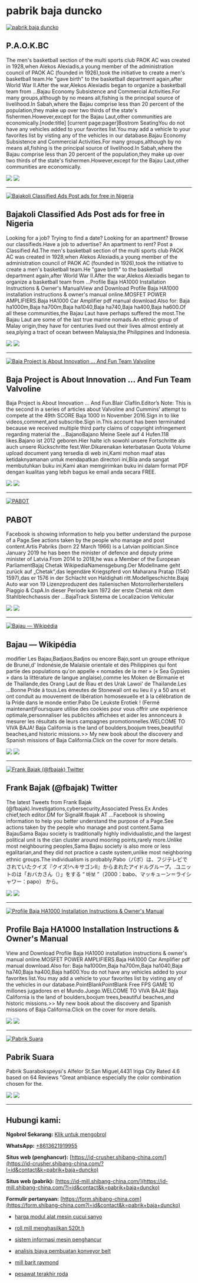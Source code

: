 # pabrik baja duncko

<a href="https://swt.shibang-china.com/?l=id&img&k=pabrik+baja+duncko" target="_blank">![pabrik baja duncko](http://static.shibang-china.com/all-800x300/280.jpg)</a>

## P.A.O.K.BC
The men's basketball section of the multi sports club PAOK AC was created in 1928,when Alekos Alexiadis,a young member of the administration council of PAOK AC (founded in 1926),took the initiative to create a men's basketball team.He &quot;gave birth&quot; to the basketball department again,after World War II.After the war,Alekos Alexiadis began to organize a basketball team from …Bajau Economy Subsistence and Commercial Activities.For many groups,although by no means all,fishing is the principal source of livelihood.In Sabah,where the Bajau comprise less than 20 percent of the population,they make up over two thirds of the state's fishermen.However,except for the Bajau Laut,other communities are economically.[node:title] [current page:pager]Bostrom SeatingYou do not have any vehicles added to your favorites list.You may add a vehicle to your favorites list by visting any of the vehicles in our database.Bajau Economy Subsistence and Commercial Activities.For many groups,although by no means all,fishing is the principal source of livelihood.In Sabah,where the Bajau comprise less than 20 percent of the population,they make up over two thirds of the state's fishermen.However,except for the Bajau Laut,other communities are economically.


<a href="https://whatsapp.shibangsoft.com/WhatsApp.php" target="_blank" title="WhatsApp">![](http://static.shibang-china.com/icon/whatsapp.png)</a> <a href="https://swt.shibang-china.com/?l=id&icon&k=pabrik+baja+duncko" target="_blank">![](http://static.shibang-china.com/icon/chat-id.png)</a>

---

<a href="https://swt.shibang-china.com/?l=id&img&k=pabrik+baja+duncko" target="_blank">![Bajakoli Classified Ads Post ads for free in Nigeria](http://static.shibang-china.com/all-800x300/1326.jpg)</a>

## Bajakoli Classified Ads Post ads for free in Nigeria
Looking for a job? Trying to find a date? Looking for an apartment? Browse our classifieds.Have a job to advertise? An apartment to rent? Post a Classified Ad.The men's basketball section of the multi sports club PAOK AC was created in 1928,when Alekos Alexiadis,a young member of the administration council of PAOK AC (founded in 1926),took the initiative to create a men's basketball team.He &quot;gave birth&quot; to the basketball department again,after World War II.After the war,Alekos Alexiadis began to organize a basketball team from …Profile Baja HA1000 Installation Instructions &amp; Owner's ManualView and Download Profile Baja HA1000 installation instructions &amp; owner's manual online.MOSFET POWER AMPLIFIERS.Baja HA1000 Car Amplifier pdf manual download.Also for: Baja ha1000m,Baja ha700m,Baja ha1040,Baja ha740,Baja ha400,Baja ha600.Of all these communities,the Bajau Laut have perhaps suffered the most.The Bajau Laut are some of the last true marine nomads.An ethnic group of Malay origin,they have for centuries lived out their lives almost entirely at sea,plying a tract of ocean between Malaysia,the Philippines and Indonesia.


<a href="https://whatsapp.shibangsoft.com/WhatsApp.php" target="_blank" title="WhatsApp">![](http://static.shibang-china.com/icon/whatsapp.png)</a> <a href="https://swt.shibang-china.com/?l=id&icon&k=pabrik+baja+duncko" target="_blank">![](http://static.shibang-china.com/icon/chat-id.png)</a>

---

<a href="https://swt.shibang-china.com/?l=id&img&k=pabrik+baja+duncko" target="_blank">![Baja Project is About Innovation … And Fun Team Valvoline](http://static.shibang-china.com/all-800x300/1017.jpg)</a>

## Baja Project is About Innovation … And Fun Team Valvoline
Baja Project is About Innovation … And Fun.Blair Claflin.Editor’s Note: This is the second in a series of articles about Valvoline and Cummins’ attempt to compete at the 49th SCORE Baja 1000 in November 2016.Sign in to like videos,comment,and subscribe.Sign in.This account has been terminated because we received multiple third party claims of copyright infringement regarding material the …BajanoBajano Meine Seele auf 4 Hufen.118 likes.Bajano ist 2012 geboren.Hier halte ich sowohl unsere Fortschritte als auch unsere R&#252;ckschritte fest.Wer.Dikarenakan keterbatasan Quota Volume upload document yang tersedia di web ini,Kami mohon maaf atas ketidaknyamanan untuk mendapatkan directori ini,Bila anda sangat membutuhkan buku ini,Kami akan memgirimkan buku ini dalam format PDF dengan kualitas yang lebih bagus ke email anda secara FREE.


<a href="https://whatsapp.shibangsoft.com/WhatsApp.php" target="_blank" title="WhatsApp">![](http://static.shibang-china.com/icon/whatsapp.png)</a> <a href="https://swt.shibang-china.com/?l=id&icon&k=pabrik+baja+duncko" target="_blank">![](http://static.shibang-china.com/icon/chat-id.png)</a>

---

<a href="https://swt.shibang-china.com/?l=id&img&k=pabrik+baja+duncko" target="_blank">![PABOT](http://static.shibang-china.com/all-800x300/98.jpg)</a>

## PABOT
Facebook is showing information to help you better understand the purpose of a Page.See actions taken by the people who manage and post content.Artis Pabriks (born 22 March 1966) is a Latvian politician.Since January 2019 he has been the minister of defence and deputy prime minister of Latvia.From 2014 to 2018,he was a Member of the European ParliamentBajaj Chetak WikipediaNamensgebung.Der Modellname geht zur&#252;ck auf „Chetak“,das legend&#228;re Kriegspferd von Maharana Pratap (1540 1597),das er 1576 in der Schlacht von Haldighati ritt.Modellgeschichte.Bajaj Auto war von 19 Lizenzproduzent des italienischen Motorrollerherstellers Piaggio &amp; CspA.In dieser Periode kam 1972 der erste Chetak mit dem Stahlblechchassis der …BajaTrack Sistema de Localizacion Vehicular


<a href="https://whatsapp.shibangsoft.com/WhatsApp.php" target="_blank" title="WhatsApp">![](http://static.shibang-china.com/icon/whatsapp.png)</a> <a href="https://swt.shibang-china.com/?l=id&icon&k=pabrik+baja+duncko" target="_blank">![](http://static.shibang-china.com/icon/chat-id.png)</a>

---

<a href="https://swt.shibang-china.com/?l=id&img&k=pabrik+baja+duncko" target="_blank">![Bajau — Wikip&#233;dia](http://static.shibang-china.com/all-800x300/50.jpg)</a>

## Bajau — Wikip&#233;dia
modifier Les Bajau,Badjaos,Badjos ou encore Bajo,sont un groupe ethnique de Brunei,d' Indon&#233;sie,de Malaisie orientale et des Philippines qui font partie des populations qu'on appelle &#171; nomades de la mer &#187; (&#171; Sea Gypsies &#187; dans la litt&#233;rature de langue anglaise),comme les Moken de Birmanie et de Tha&#239;lande,des Orang Laut de Riau et des Urak Lawoi' de Tha&#239;lande.Les …Bonne Pride &#224; tous.Les &#233;meutes de Stonewall ont eu lieu il y a 50 ans et ont conduit au mouvement de lib&#233;ration homosexuelle et &#224; la c&#233;l&#233;bration de la Pride dans le monde entier.Pabo De Leukste Erotiek ! (Ferm&#233; maintenant)Foursquare utilise des cookies pour vous offrir une exp&#233;rience optimale,personnaliser les publicit&#233;s affich&#233;es et aider les annonceurs &#224; mesurer les r&#233;sultats de leurs campagnes promotionnelles.WELCOME TO VIVA BAJA! Baja California is the land of boulders,boojum trees,beautiful beaches,and historic missions.&gt;&gt; My new book about the discovery and Spanish missions of Baja California.Click on the cover for more details.


<a href="https://whatsapp.shibangsoft.com/WhatsApp.php" target="_blank" title="WhatsApp">![](http://static.shibang-china.com/icon/whatsapp.png)</a> <a href="https://swt.shibang-china.com/?l=id&icon&k=pabrik+baja+duncko" target="_blank">![](http://static.shibang-china.com/icon/chat-id.png)</a>

---

<a href="https://swt.shibang-china.com/?l=id&img&k=pabrik+baja+duncko" target="_blank">![Frank Bajak (@fbajak) Twitter](http://static.shibang-china.com/all-800x300/741.jpg)</a>

## Frank Bajak (@fbajak) Twitter
The latest Tweets from Frank Bajak (@fbajak).Investigations,cybersecurity,Associated Press.Ex Andes chief,tech editor.DM for Signal#.fbajak AT …Facebook is showing information to help you better understand the purpose of a Page.See actions taken by the people who manage and post content.Sama BajauSama Bajau society is traditionally highly individualistic,and the largest political unit is the clan cluster around mooring points,rarely more.Unlike most neighbouring peoples,Sama Bajau society is also more or less egalitarian,and they did not practice a caste system,unlike most neighboring ethnic groups.The individualism is probably.Pabo（パボ）は、フジテレビでされていたクイズ『クイズ!ヘキサゴンII』からまれたアイドルグループ。.ユニットのは「おバカさん（）」をする “ 바보 ”（2000：babo、マッキューン＝ライシャワー：papo） から。


<a href="https://whatsapp.shibangsoft.com/WhatsApp.php" target="_blank" title="WhatsApp">![](http://static.shibang-china.com/icon/whatsapp.png)</a> <a href="https://swt.shibang-china.com/?l=id&icon&k=pabrik+baja+duncko" target="_blank">![](http://static.shibang-china.com/icon/chat-id.png)</a>

---

<a href="https://swt.shibang-china.com/?l=id&img&k=pabrik+baja+duncko" target="_blank">![Profile Baja HA1000 Installation Instructions &amp; Owner's Manual](http://static.shibang-china.com/all-800x300/936.jpg)</a>

## Profile Baja HA1000 Installation Instructions &amp; Owner's Manual
View and Download Profile Baja HA1000 installation instructions &amp; owner's manual online.MOSFET POWER AMPLIFIERS.Baja HA1000 Car Amplifier pdf manual download.Also for: Baja ha1000m,Baja ha700m,Baja ha1040,Baja ha740,Baja ha400,Baja ha600.You do not have any vehicles added to your favorites list.You may add a vehicle to your favorites list by visting any of the vehicles in our database.PointBlankPointBlank Free FPS GAME 10 millones jugadores en el Mundo.Juego.WELCOME TO VIVA BAJA! Baja California is the land of boulders,boojum trees,beautiful beaches,and historic missions.&gt;&gt; My new book about the discovery and Spanish missions of Baja California.Click on the cover for more details.


<a href="https://whatsapp.shibangsoft.com/WhatsApp.php" target="_blank" title="WhatsApp">![](http://static.shibang-china.com/icon/whatsapp.png)</a> <a href="https://swt.shibang-china.com/?l=id&icon&k=pabrik+baja+duncko" target="_blank">![](http://static.shibang-china.com/icon/chat-id.png)</a>

---

<a href="https://swt.shibang-china.com/?l=id&img&k=pabrik+baja+duncko" target="_blank">![Pabrik Suara](http://static.shibang-china.com/all-800x300/571.jpg)</a>

## Pabrik Suara
Pabrik Suarabokspeysi's Alfelor St.San Miguel,4431 Iriga City Rated 4.6 based on 64 Reviews &quot;Great ambiance especially the color combination chosen for the.

<a href="https://whatsapp.shibangsoft.com/WhatsApp.php" target="_blank" title="WhatsApp">![](http://static.shibang-china.com/icon/whatsapp.png)</a> <a href="https://swt.shibang-china.com/?l=id&icon&k=pabrik+baja+duncko" target="_blank">![](http://static.shibang-china.com/icon/chat-id.png)</a>

---
## Hubungi kami:

**Ngobrol Sekarang:** [Klik untuk mengobrol](https://swt.shibang-china.com?l=id&contact&k=pabrik+baja+duncko)

**WhatsApp:**  [+8613621919955](https://whatsapp.shibangsoft.com/WhatsApp.php)

**Situs web (penghancur):** [https://id-crusher.shibang-china.com/](https://id-crusher.shibang-china.com/?l=id&contact&k=pabrik+baja+duncko)

**Situs web (pabrik):** [https://id-mill.shibang-china.com/](https://id-mill.shibang-china.com/?l=id&contact&k=pabrik+baja+duncko)

**Formulir pertanyaan:** [https://form.shibang-china.com](https://form.shibang-china.com?l=id&contact&k=pabrik+baja+duncko)

* [harga modul alat mesin cucui sanyo](../41/harga%20modul%20alat%20mesin%20cucui%20sanyo.md)

* [roll mill menghasilkan 520t  h](../50/roll%20mill%20menghasilkan%20520t%20%20h.md)

* [sistem informasi mesin penghancur](../41/sistem%20informasi%20mesin%20penghancur.md)

* [analisis biaya pembuatan konveyor belt](../47/analisis%20biaya%20pembuatan%20konveyor%20belt.md)

* [mill barit raymond](../45/mill%20barit%20raymond.md)

* [pesawat terakhir roda](../46/pesawat%20terakhir%20roda.md)